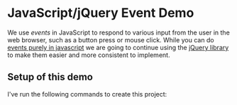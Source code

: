 # JavaScript/jQuery Event Demo

We use *events* in JavaScript to respond to various input from the user in the web browser, such as a button press or mouse click. While you can do [events purely in javascript](https://github.com/ga-wdi-boston/wdi_6_js_demo_browser_events/tree/pure_js) we are going to continue using the [jQuery library](http://jquery.com/) to make them easier and more consistent to implement.


## Setup of this demo

I've run the following commands to create this project:

